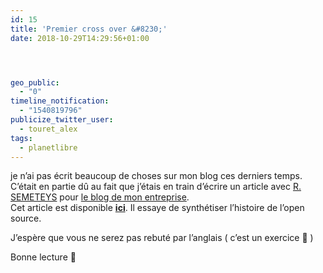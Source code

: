 ```yaml
---
id: 15
title: 'Premier cross over &#8230;'
date: 2018-10-29T14:29:56+01:00




geo_public:
  - "0"
timeline_notification:
  - "1540819796"
publicize_twitter_user:
  - touret_alex
tags:
  - planetlibre
---
```

je n&rsquo;ai pas écrit beaucoup de choses sur mon blog ces derniers temps. C&rsquo;était en partie dû au fait que j&rsquo;étais en train d&rsquo;écrire un article avec [R. SEMETEYS](https://www.linkedin.com/in/raphaelsemeteys/) pour [le blog de mon entreprise](https://blog.worldline.tech).  
Cet article est disponible **[ici](https://blog.worldline.tech/2018/10/29/opensource-history.html)**. Il essaye de synthétiser l&rsquo;histoire de l&rsquo;open source.

J&rsquo;espère que vous ne serez pas rebuté par l&rsquo;anglais ( c&rsquo;est un exercice 🙂 )

Bonne lecture 🙂